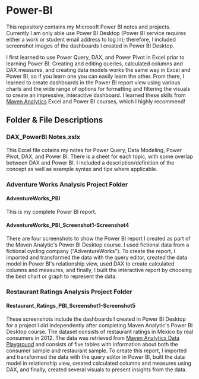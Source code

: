 # Power-BI

This repository contains my Microsoft Power BI notes and projects. Currently I am only able use Power BI Desktop (Power BI service requires either a work or student email address to log in); therefore, I included screenshot images of the dashboards I created in Power BI Desktop. 

I first learned to use Power Query, DAX, and Power Pivot in Excel prior to learning Power BI. Creating and editing queries, calculated columns and DAX measures, and creating data models works the same way in Excel and Power BI, so if you learn one you can easily learn the other. From there, I learned to create dashboards in the Power BI report view using various charts and the wide range of options for formatting and filtering the visuals to create an impressive, interactive dashboard. I learned these skills from [Maven Analytics](https://www.mavenanalytics.io/) Excel and Power BI courses, which I highly recommend!

## Folder & File Descriptions

### DAX_PowerBI Notes.xslx

This Excel file cotains my notes for Power Query, Data Modeling, Power Pivot, DAX, and Power BI. There is a sheet for each topic, with some overlap between DAX and Power BI. I included a description/definition of the concept as well as example syntax and tips where applicable.

### Adventure Works Analysis Project Folder

#### AdventureWorks_PBI

This is my complete Power BI report. 

#### AdventureWorks_PBI_Screenshot1-Screenshot4

There are four screenshots to show the Power BI report I created as part of the Maven Analytic's Power BI Desktop course. I used fictional data from a fictional cycling company ("AdventureWorks"). To create the report, I imported and transformed the data with the query editor, created the data model in Power BI's relationship view, used DAX to create calculated columns and measures, and finally, I built the interactive report by choosing the best chart or graph to represent the data. 

### Restaurant Ratings Analysis Project Folder

#### Restaurant_Ratings_PBI_Screenshot1-Screenshot5

These screenshots include the dashboards I created in Power BI Desktop for a project I did independently after completing Maven Analytic's Power BI Desktop course. The dataset consists of restaurant ratings in Mexico by real consumers in 2012. The data was retrieved from [Maven Analytics Data Playground](https://app.mavenanalytics.io/datasets?page=3) and consists of five tables with information about both the consumer sample and restaurant sample. To create this report, I imported and transformed the data with the query editor in Power BI, built the data model in relationship view, created calculated columns and measures using DAX, and finally, created several visuals to present insights from the data. 
